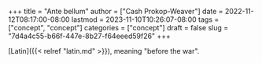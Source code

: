 +++
title = "Ante bellum"
author = ["Cash Prokop-Weaver"]
date = 2022-11-12T08:17:00-08:00
lastmod = 2023-11-10T10:26:07-08:00
tags = ["concept", "concept"]
categories = ["concept"]
draft = false
slug = "7d4a4c55-b66f-447e-8b27-f64eeed59f26"
+++

[Latin]({{< relref "latin.md" >}}), meaning "before the war".
